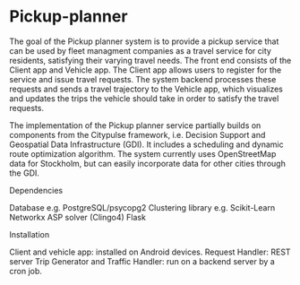 # Pickup-planner

The goal of the Pickup planner system is to provide a pickup service that can be used by fleet managment companies as a travel service for city residents, satisfying their varying travel needs. The front end consists of the Client app and Vehicle app. The Client app allows users to register for the service and issue travel requests. The system backend processes these requests and sends a travel trajectory to the Vehicle app, which visualizes and updates the trips the vehicle should take in order to satisfy the travel requests.

The implementation of the Pickup planner service partially builds on components from the Citypulse framework, i.e. Decision Support and Geospatial Data Infrastructure (GDI). It includes a scheduling and dynamic route optimization algorithm. The system currently uses OpenStreetMap data for Stockholm, but can easily incorporate data for other cities through the GDI.

Dependencies

Database e.g. PostgreSQL/psycopg2
Clustering library e.g. Scikit-Learn
Networkx
ASP solver (Clingo4)
Flask

Installation

Client and vehicle app: installed on Android devices.
Request Handler: REST server
Trip Generator and Traffic Handler: run on a backend server by a cron job.
